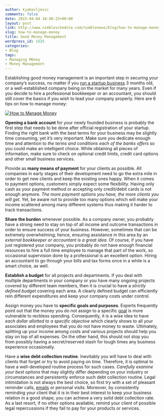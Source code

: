 ```yaml
---
author: kjakovljevic
comments: false
date: 2015-04-04 18:48:23+00:00
layout: post
link: http://www.nimbleschedule.com/nimblenews/blog/how-to-manage-money/
slug: how-to-manage-money
title: Good Money Management
wordpress_id: 1525
categories:
- Blog
tags:
- Managing MOney
- Money Management
---
```


Establishing good money management is an important step in securing your company’s success, no matter if you [run a startup business](http://www.nimbleschedule.com/skills-of-successful-entrepreneurs/) 3 months old, or a well-established company being on the market for many years. Even if you decide to hire a professional bookkeeper or an accountant, you should still cover the basics if you wish to lead your company properly. Here are 6 tips on how to manage money: 

[![How to Manage Money](http://www.nimbleschedule.com/wp-content/uploads/2015/04/good-money-management-thumb.jpg)](http://www.nimbleschedule.com/wp-content/uploads/2015/04/good-money-management.jpg)

**Opening a bank account** for your newly founded business is probably the first step that needs to be done after official registration of your startup. Finding the right bank with the best terms for your business may be slightly time consuming, yet it’s very important. Make sure you dedicate enough time and attention to _the terms and conditions each of the banks offers_ so you could make an intelligent choice. While obtaining all pieces of information, make sure to check on optional credit limits, credit card options and other small business services.

Provide as **many means of payment** for your clients as possible. All companies in early stages of their development need to go the extra mile in order to get new clients and keep the existing ones happy. When it comes to payment options, customers simply expect some flexibility. Having only cash as your payment method or accepting only credit/debit cards is not enough anymore. _The more payment options you have, the more clients you will get_. Yet, be aware not to provide too many options which will make your income scattered among many different systems thus making it harder to track transactions. 

**Share the burden** whenever possible. As a company owner, you probably have a strong need to stay on top of all income and outcome transactions in order to ensure success of your business. However, sometimes that can be extremely overwhelming; hence, ensuring assistance in this area by an _external bookkeeper or accountant is a great idea_. Of course, if you have just registered your company, you probably do not have enough financial resources to hire a full time employee to manage that part of the work, so occasional supervision done by a professional is an excellent option. Hiring an accountant to go through your bills and tax forms once in a while is a smart choice, as well.

**Establish a budget** for all projects and departments. If you deal with multiple departments in your company or you have many ongoing projects covered by different team members, then it is crucial to have a _strictly defined budget_ covering each area. A clearly defined budget can efficiently rein different expenditures and keep your company costs under control. 

Assign money you have to **specific goals and purposes**. Experts frequently point out that the money you do not assign to a specific [goal](http://www.nimbleschedule.com/how-to-reach-your-goals/) is more vulnerable to reckless spending. Consequently, it is a wise idea to have _each dollar allotted to a specific objective_ which clearly shows to all your associates and employees that you do not have money to waste. Ultimately, splitting up your income among costs and various projects should help you stay on top of all expenses. On the other hand, this should not stop you from possibly having a secret/reserved stash for tough times any business experience occasionally.

Have a **wise debt collection routine**. Inevitably you will have to deal with clients that forget or try to avoid paying on time. Therefore, it is optimal to have a well-developed routine process for such cases. _Carefully examine your best options_ that may slightly differ depending on your industry or circumstances and persistently enforce such debt collection routine. Legal intimidation is not always the best choice, so first try with a set of pleasant reminder calls, [emails](http://www.nimbleschedule.com/creating-emails-worth-opening/) or personal visits. Moreover, by consistently reminding your client that it is in their best interest to keep your business relation in a good shape, you can achieve a very solid debt collection rate. As a last resort, if no other options available, remind your client of possible legal repercussions if they fail to pay for your products or services.

